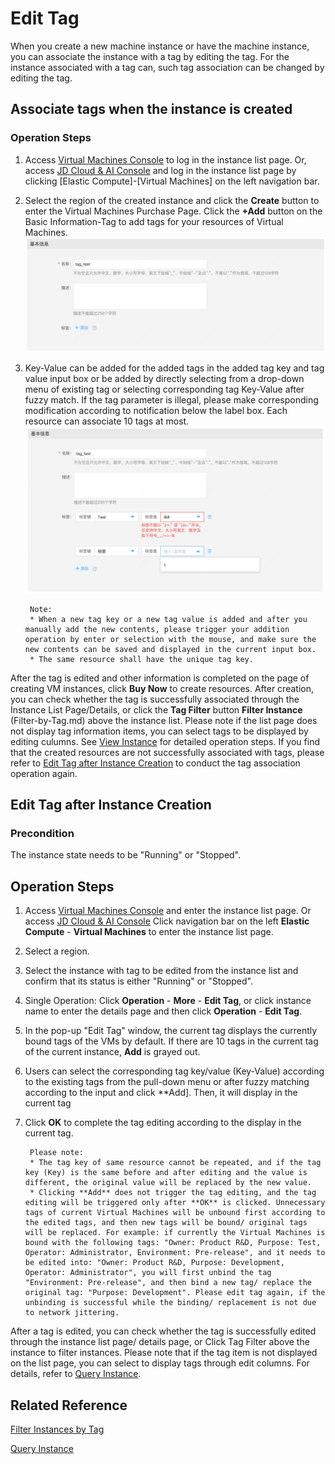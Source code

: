 # Edit Tag
When you create a new machine instance or have the machine instance, you can associate the instance with a tag by editing the tag. For the instance associated with a tag can, such tag association can be changed by editing the tag.

## Associate tags when the instance is created

### Operation Steps

1. Access [Virtual Machines Console](https://cns-console.jdcloud.com/host/compute/list) to log in the instance list page. Or, access [JD Cloud & AI Console](https://console.jdcloud.com) and log in the instance list page by clicking [Elastic Compute]-[Virtual Machines] on the left navigation bar.
2. Select the region of the created instance and click the **Create** button to enter the Virtual Machines Purchase Page. Click the **+Add** button on the Basic Information-Tag to add tags for your resources of Virtual Machines. <br> ![](../../../../../image/vm/CreateWithTags1new.png)
3. Key-Value can be added for the added tags in the added tag key and tag value input box or be added by directly selecting from a drop-down menu of existing tag or selecting corresponding tag Key-Value after fuzzy match. If the tag parameter is illegal, please make corresponding modification according to notification below the label box. Each resource can associate 10 tags at most. <br> ![](../../../../../image/vm/CreateWithTags2new.png)

		Note:
		* When a new tag key or a new tag value is added and after you manually add the new contents, please trigger your addition operation by enter or selection with the mouse, and make sure the new contents can be saved and displayed in the current input box.
		* The same resource shall have the unique tag key.

After the tag is edited and other information is completed on the page of creating VM instances, click **Buy Now** to create resources. After creation, you can check whether the tag is successfully associated through the Instance List Page/Details, or click the **Tag Filter** button **Filter Instance** (Filter-by-Tag.md) above the instance list. Please note if the list page does not display tag information items, you can select tags to be displayed by editing culumns. See [View Instance](../Instance/Query-Instance-Info.md) for detailed operation steps. If you find that the created resources are not successfully associated with tags, please refer to [Edit Tag after Instance Creation](Edit-Tag#user-content-1) to conduct the tag association operation again.

## Edit Tag after Instance Creation
<div id="user-content-1"></div>

### Precondition
The instance state needs to be "Running" or "Stopped".

## Operation Steps

1. Access [Virtual Machines Console](https://cns-console.jdcloud.com/host/compute/list) and enter the instance list page. Or access [JD Cloud & AI Console](https://console.jdcloud.com) Click navigation bar on the left **Elastic Compute** - **Virtual Machines** to enter the instance list page.
2. Select a region.
3. Select the instance with tag to be edited from the instance list and confirm that its status is either "Running" or "Stopped".
4. Single Operation: Click **Operation** - **More** - **Edit Tag**, or click instance name to enter the details page and then click **Operation** - **Edit Tag**.
5. In the pop-up "Edit Tag" window, the current tag displays the currently bound tags of the VMs by default. If there are 10 tags in the current tag of the current instance, **Add** is grayed out.
6. Users can select the corresponding tag key/value (Key-Value) according to the existing tags from the pull-down menu or after fuzzy matching according to the input and click **Add]. Then, it will display in the current tag
7. Click **OK** to complete the tag editing according to the display in the current tag.

		Please note:
		* The tag key of same resource cannot be repeated, and if the tag key (Key) is the same before and after editing and the value is different, the original value will be replaced by the new value.
		* Clicking **Add** does not trigger the tag editing, and the tag editing will be triggered only after **OK** is clicked. Unnecessary tags of current Virtual Machines will be unbound first according to the edited tags, and then new tags will be bound/ original tags will be replaced. For example: if currently the Virtual Machines is bound with the following tags: "Owner: Product R&D, Purpose: Test, Operator: Administrator, Environment: Pre-release", and it needs to be edited into: "Owner: Product R&D, Purpose: Development, Operator: Administrator", you will first unbind the tag "Environment: Pre-release", and then bind a new tag/ replace the original tag: "Purpose: Development". Please edit tag again, if the unbinding is successful while the binding/ replacement is not due to network jittering.

After a tag is edited, you can check whether the tag is successfully edited through the instance list page/ details page, or Click Tag Filter above the instance to filter instances. Please note that if the tag item is not displayed on the list page, you can select to display tags through edit columns. For details, refer to [Query Instance](../Instance/Query-Instance-Info.md).

## Related Reference
[Filter Instances by Tag](Filter-by-Tag.md)

[Query Instance](../Instance/Query-Instance-Info.md)



